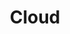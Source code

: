 ---
layout: category
title: Cloud
permalink: /categories/ai/cloud/
taxonomy: "ai_cloud"
sidebar:
  nav: "docs"
--- 